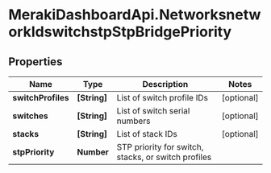 # MerakiDashboardApi.NetworksnetworkIdswitchstpStpBridgePriority

## Properties
Name | Type | Description | Notes
------------ | ------------- | ------------- | -------------
**switchProfiles** | **[String]** | List of switch profile IDs | [optional] 
**switches** | **[String]** | List of switch serial numbers | [optional] 
**stacks** | **[String]** | List of stack IDs | [optional] 
**stpPriority** | **Number** | STP priority for switch, stacks, or switch profiles | 
